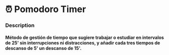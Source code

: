 # ⏰ Pomodoro Timer
### Description 
#### Método de gestión de tiempo que sugiere trabajar o estudiar en intervalos de 25' sin interrupciones ni distracciones, y añadir cada tres tiempos de descanso de 5' un descanso de 15'.

